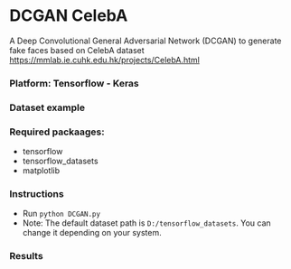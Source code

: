 # DCGAN CelebA

A Deep Convolutional General Adversarial Network (DCGAN) to generate fake faces based on CelebA dataset https://mmlab.ie.cuhk.edu.hk/projects/CelebA.html
<!-- <img src="./imgs/gan.png" width="700"> -->

### Platform: Tensorflow - Keras

### Dataset example
<!-- <img src="./imgs/example.png"> -->

### Required packaages:
- tensorflow
- tensorflow_datasets
- matplotlib

### Instructions
- Run `python DCGAN.py`
- Note: The default dataset path is `D:/tensorflow_datasets`. You can change it depending on your system.

### Results
<!-- <img src="./imgs/results.png" width="700"> -->



